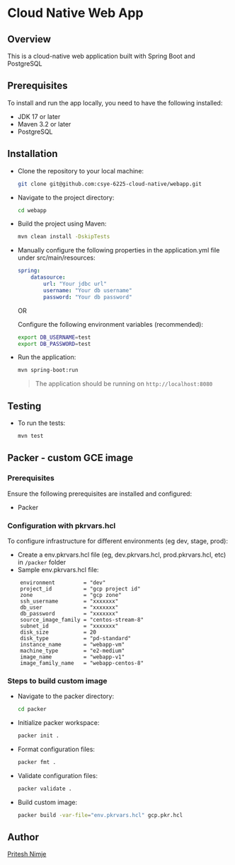 # Cloud Native Web App

## Overview 

This is a cloud-native web application built with Spring Boot and PostgreSQL

## Prerequisites

To install and run the app locally, you need to have the following installed:  

- JDK 17 or later 
- Maven 3.2 or later
- PostgreSQL


## Installation

- Clone the repository to your local machine:

   ```sh
   git clone git@github.com:csye-6225-cloud-native/webapp.git
   ```

- Navigate to the project directory:
   
    ```sh
   cd webapp
   ```

- Build the project using Maven:

    ```sh
   mvn clean install -DskipTests
   ```

- Manually configure the following properties in the application.yml file under src/main/resources:
    ```yml
    spring:
        datasource:
            url: "Your jdbc url"
            username: "Your db username"
            password: "Your db password"
    ```

    OR

    Configure the following environment variables (recommended):
    ```sh
    export DB_USERNAME=test
    export DB_PASSWORD=test
    ```
    

- Run the application:
   ```sh
   mvn spring-boot:run
   ```
    > The application should be running on `http://localhost:8080`

## Testing

- To run the tests:

    ```sh
    mvn test
    ```

## Packer - custom GCE image

### Prerequisites

Ensure the following prerequisites are installed and configured:

- Packer

### Configuration with pkrvars.hcl

To configure infrastructure for different environments (eg dev, stage, prod):

- Create a env.pkrvars.hcl file (eg, dev.pkrvars.hcl, prod.pkrvars.hcl, etc) in `/packer` folder
- Sample env.pkrvars.hcl file:
```hcl
    environment         = "dev"
    project_id          = "gcp project id"
    zone                = "gcp zone"
    ssh_username        = "xxxxxxx"
    db_user             = "xxxxxxx"
    db_password         = "xxxxxxx"
    source_image_family = "centos-stream-8"
    subnet_id           = "xxxxxxx"
    disk_size           = 20
    disk_type           = "pd-standard"
    instance_name       = "webapp-vm"
    machine_type        = "e2-medium"
    image_name          = "webapp-v1"
    image_family_name   = "webapp-centos-8"

``` 

### Steps to build custom image

- Navigate to the packer directory:
    ```sh
   cd packer
   ```

- Initialize packer workspace:
    ```sh
   packer init .
   ```

- Format configuration files:
    ```sh
   packer fmt .
   ```

- Validate configuration files:
    ```sh
   packer validate .
   ```

- Build custom image:
    ```sh
   packer build -var-file="env.pkrvars.hcl" gcp.pkr.hcl
   ```
  
## Author

[Pritesh Nimje](mailto:nimje.p@northeastern.edu)
